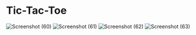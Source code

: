 # Tic-Tac-Toe
![Screenshot (60)](https://user-images.githubusercontent.com/92274739/224555865-9de2fd0f-f9cd-4696-849f-53dd346d8082.png)
![Screenshot (61)](https://user-images.githubusercontent.com/92274739/224555871-36bba7b5-6759-4547-8a7d-9d6dff20f4c0.png)
![Screenshot (62)](https://user-images.githubusercontent.com/92274739/224555876-85ab138b-36f4-4ff6-871e-eac824b7e601.png)
![Screenshot (63)](https://user-images.githubusercontent.com/92274739/224555884-ac28c154-699a-496e-a8cf-1afa4d6d6e60.png)
